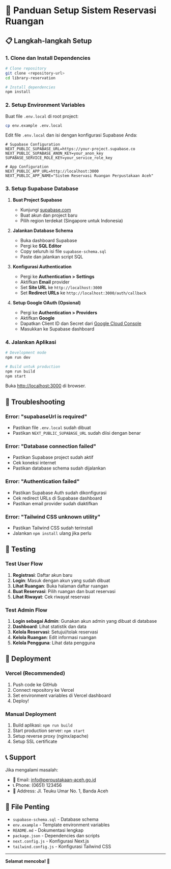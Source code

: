# 🚀 Panduan Setup Sistem Reservasi Ruangan

## 📋 Langkah-langkah Setup

### 1. Clone dan Install Dependencies

```bash
# Clone repository
git clone <repository-url>
cd library-reservation

# Install dependencies
npm install
```

### 2. Setup Environment Variables

Buat file `.env.local` di root project:

```bash
cp env.example .env.local
```

Edit file `.env.local` dan isi dengan konfigurasi Supabase Anda:

```env
# Supabase Configuration
NEXT_PUBLIC_SUPABASE_URL=https://your-project.supabase.co
NEXT_PUBLIC_SUPABASE_ANON_KEY=your_anon_key
SUPABASE_SERVICE_ROLE_KEY=your_service_role_key

# App Configuration
NEXT_PUBLIC_APP_URL=http://localhost:3000
NEXT_PUBLIC_APP_NAME="Sistem Reservasi Ruangan Perpustakaan Aceh"
```

### 3. Setup Supabase Database

1. **Buat Project Supabase**
   - Kunjungi [supabase.com](https://supabase.com)
   - Buat akun dan project baru
   - Pilih region terdekat (Singapore untuk Indonesia)

2. **Jalankan Database Schema**
   - Buka dashboard Supabase
   - Pergi ke **SQL Editor**
   - Copy seluruh isi file `supabase-schema.sql`
   - Paste dan jalankan script SQL

3. **Konfigurasi Authentication**
   - Pergi ke **Authentication > Settings**
   - Aktifkan **Email** provider
   - Set **Site URL** ke `http://localhost:3000`
   - Set **Redirect URLs** ke `http://localhost:3000/auth/callback`

4. **Setup Google OAuth (Opsional)**
   - Pergi ke **Authentication > Providers**
   - Aktifkan **Google**
   - Dapatkan Client ID dan Secret dari [Google Cloud Console](https://console.cloud.google.com)
   - Masukkan ke Supabase dashboard

### 4. Jalankan Aplikasi

```bash
# Development mode
npm run dev

# Build untuk production
npm run build
npm start
```

Buka [http://localhost:3000](http://localhost:3000) di browser.

## 🔧 Troubleshooting

### Error: "supabaseUrl is required"
- Pastikan file `.env.local` sudah dibuat
- Pastikan `NEXT_PUBLIC_SUPABASE_URL` sudah diisi dengan benar

### Error: "Database connection failed"
- Pastikan Supabase project sudah aktif
- Cek koneksi internet
- Pastikan database schema sudah dijalankan

### Error: "Authentication failed"
- Pastikan Supabase Auth sudah dikonfigurasi
- Cek redirect URLs di Supabase dashboard
- Pastikan email provider sudah diaktifkan

### Error: "Tailwind CSS unknown utility"
- Pastikan Tailwind CSS sudah terinstall
- Jalankan `npm install` ulang jika perlu

## 📱 Testing

### Test User Flow
1. **Registrasi**: Daftar akun baru
2. **Login**: Masuk dengan akun yang sudah dibuat
3. **Lihat Ruangan**: Buka halaman daftar ruangan
4. **Buat Reservasi**: Pilih ruangan dan buat reservasi
5. **Lihat Riwayat**: Cek riwayat reservasi

### Test Admin Flow
1. **Login sebagai Admin**: Gunakan akun admin yang dibuat di database
2. **Dashboard**: Lihat statistik dan data
3. **Kelola Reservasi**: Setujui/tolak reservasi
4. **Kelola Ruangan**: Edit informasi ruangan
5. **Kelola Pengguna**: Lihat data pengguna

## 🚀 Deployment

### Vercel (Recommended)
1. Push code ke GitHub
2. Connect repository ke Vercel
3. Set environment variables di Vercel dashboard
4. Deploy!

### Manual Deployment
1. Build aplikasi: `npm run build`
2. Start production server: `npm start`
3. Setup reverse proxy (nginx/apache)
4. Setup SSL certificate

## 📞 Support

Jika mengalami masalah:
- 📧 Email: info@perpustakaan-aceh.go.id
- 📞 Phone: (0651) 123456
- 📍 Address: Jl. Teuku Umar No. 1, Banda Aceh

## 📄 File Penting

- `supabase-schema.sql` - Database schema
- `env.example` - Template environment variables
- `README.md` - Dokumentasi lengkap
- `package.json` - Dependencies dan scripts
- `next.config.js` - Konfigurasi Next.js
- `tailwind.config.js` - Konfigurasi Tailwind CSS

---

**Selamat mencoba! 🎉**

